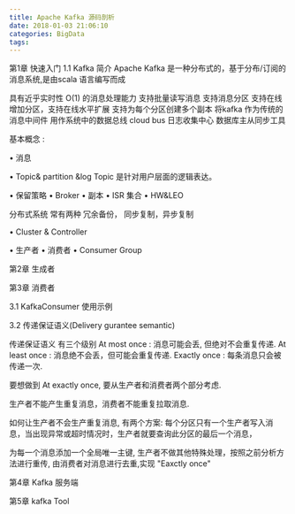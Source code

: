 ```yaml
---
title: Apache Kafka 源码剖析
date: 2018-01-03 21:06:10
categories: BigData
tags:
---
```


第1章 快速入门
1.1 Kafka 简介
Apache Kafka 是一种分布式的，基于分布/订阅的消息系统,是由scala 语言编写而成

具有近乎实时性 O(1) 的消息处理能力
支持批量读写消息
支持消息分区
支持在线增加分区，支持在线水平扩展
支持为每个分区创建多个副本
将kafka 作为传统的消息中间件
用作系统中的数据总线 cloud bus
日志收集中心
数据库主从同步工具

基本概念 : 

•  消息

•  Topic& partition &log 
Topic 是针对用户层面的逻辑表达。

•  保留策略
•  Broker
•  副本
•  ISR 集合
•  HW&LEO

分布式系统 常有两种 冗余备份， 同步复制，异步复制

•  Cluster & Controller

•  生产者
•  消费者
•  Consumer Group



第2章 生成者

第3章 消费者

3.1 KafkaConsumer 使用示例

3.2 传递保证语义(Delivery gurantee semantic)

传递保证语义 有三个级别
At most once : 消息可能会丢, 但绝对不会重复传递.
At least once : 消息绝不会丢，但可能会重复传递.
Exactly once : 每条消息只会被传递一次.

要想做到 At exactly once, 要从生产者和消费者两个部分考虑.

生产者不能产生重复消息，消费者不能重复拉取消息.

如何让生产者不会生产重复消息, 有两个方案:
每个分区只有一个生产者写入消息，当出现异常或超时情况时，生产者就要查询此分区的最后一个消息，

为每一个消息添加一个全局唯一主键, 生产者不做其他特殊处理，按照之前分析方法进行重传, 由消费者对消息进行去重,实现 "Eaxctly once"

第4章 Kafka 服务端

第5章 kafka Tool

